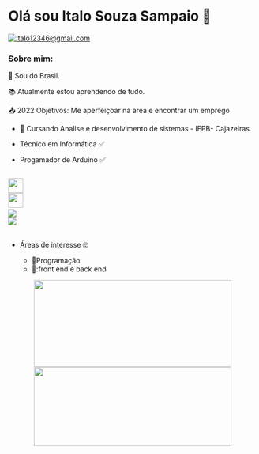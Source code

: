 # Olá sou Italo Souza Sampaio :wave:

  
 <a href = "mailto:italo12346@gmail.com"><img src="https://img.shields.io/badge/-Gmail-%23333?style=for-the-badge&logo=gmail&logoColor=white" target="_blank" title="italo12346@gmail.com"></a>
 </div>


### Sobre mim:

 :house_with_garden: Sou do Brasil.

:books: Atualmente estou aprendendo de tudo.

:outbox_tray: 2022 Objetivos: Me aperfeiçoar na area e encontrar um emprego

  *  🏫 Cursando Analise e desenvolvimento de sistemas  - IFPB- Cajazeiras.

  *  Técnico em Informática :white_check_mark:
  *  Progamador de Arduino :white_check_mark:
  <code>
<img height  = "30" src = "https://img.shields.io/badge/Java-ED8B00?style=for-the-badge&logo=java&logoColor=white">
<img height = "30" src = "https://img.shields.io/badge/C-00599C?style=for-the-badge&logo=c&logoColor=white"> 
<img heigth = "20" src ="https://img.shields.io/badge/HTML5-E34F26?style=for-the-badge&logo=html5&logoColor=white">
<img heigth = "20" src = "https://img.shields.io/badge/CSS3-1572B6?style=for-the-badge&logo=css3&logoColor=white">	
 </code>
 
 
* Áreas de interesse :nerd_face:

  * :blue_book:Programação
  * 📘:front end e back end

<div align="center">
  <a href="https://github.com/italo12346">
  <img height="176em" width="400px" src="https://github-readme-stats.vercel.app/api?username=italo12346&show_icons=true&theme=radical&include_all_commits=true&count_private=true"/>
  <img height="160em" width ="400px"src="https://github-readme-stats.vercel.app/api/top-langs/?username=italo12346&layout=compact&langs_count=7&theme=radical"/>
</div>
